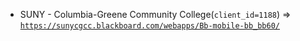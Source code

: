  - SUNY - Columbia-Greene Community College(`client_id=1188`) => [`https://sunycgcc.blackboard.com/webapps/Bb-mobile-bb_bb60/`](https://sunycgcc.blackboard.com/webapps/Bb-mobile-bb_bb60/)
